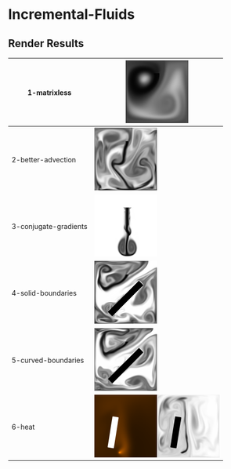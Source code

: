 # Incremental-Fluids

## Render Results

| 1-matrixless          | ![](./1-matrixless/result/preview.png)          |
| --------------------- | ----------------------------------------------- |
| 2-better-advection    | ![](./2-better-advection/result/preview.png)    |
| 3-conjugate-gradients | ![](./3-conjugate-gradients/result/preview.png) |
| 4-solid-boundaries    | ![](./4-solid-boundaries/result/preview.png)    |
| 5-curved-boundaries   | ![](./5-curved-boundaries/result/preview.png)   |
| 6-heat                | ![](./6-heat/result/preview.png)                |
